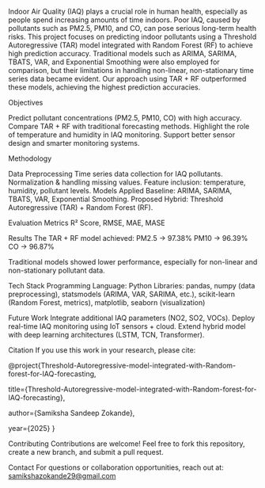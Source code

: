 Indoor Air Quality (IAQ) plays a crucial role in human health, especially as people spend increasing amounts of time indoors. Poor IAQ, caused by pollutants such as PM2.5, PM10, and CO, can pose serious long-term health risks.
This project focuses on predicting indoor pollutants using a Threshold Autoregressive (TAR) model integrated with Random Forest (RF) to achieve high prediction accuracy.
Traditional models such as ARIMA, SARIMA, TBATS, VAR, and Exponential Smoothing were also employed for comparison, but their limitations in handling non-linear, non-stationary time series data became evident.
Our approach using TAR + RF outperformed these models, achieving the highest prediction accuracies.

Objectives

Predict pollutant concentrations (PM2.5, PM10, CO) with high accuracy.
Compare TAR + RF with traditional forecasting methods.
Highlight the role of temperature and humidity in IAQ monitoring.
Support better sensor design and smarter monitoring systems.

Methodology

Data Preprocessing
Time series data collection for IAQ pollutants.
Normalization & handling missing values.
Feature inclusion: temperature, humidity, pollutant levels.
Models Applied
Baseline: ARIMA, SARIMA, TBATS, VAR, Exponential Smoothing.
Proposed Hybrid: Threshold Autoregressive (TAR) + Random Forest (RF).

Evaluation Metrics
R² Score, RMSE, MAE, MASE

Results
The TAR + RF model achieved:
PM2.5 → 97.38%
PM10 → 96.39%
CO → 96.87%

Traditional models showed lower performance, especially for non-linear and non-stationary pollutant data.

Tech Stack
Programming Language: Python
Libraries: pandas, numpy (data preprocessing), statsmodels (ARIMA, VAR, SARIMA, etc.), scikit-learn (Random Forest, metrics), matplotlib, seaborn (visualization)

Future Work
Integrate additional IAQ parameters (NO2, SO2, VOCs).
Deploy real-time IAQ monitoring using IoT sensors + cloud.
Extend hybrid model with deep learning architectures (LSTM, TCN, Transformer).

Citation
If you use this work in your research, please cite:

@project{Threshold-Autoregressive-model-integrated-with-Random-forest-for-IAQ-forecasting,
  
  title={Threshold-Autoregressive-model-integrated-with-Random-forest-for-IAQ-forecasting},
  
  author={Samiksha Sandeep Zokande},
  
  year={2025}
}

Contributing
Contributions are welcome! Feel free to fork this repository, create a new branch, and submit a pull request.

Contact
For questions or collaboration opportunities, reach out at:
samikshazokande29@gmail.com

